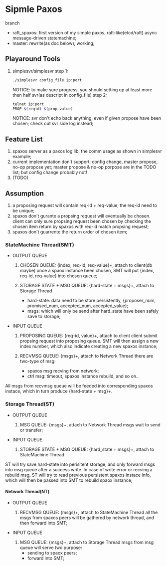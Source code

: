 # Sipmle Paxos
branch
- raft_spaxos: first version of my simple paxos, raft-like(etcd/raft) async message-driven statemachine;
- master: rewrite(as doc below), working;

## Playaround Tools
1. simplesvr/simplesvr
   step 1: 
   ``` bash
   ./simplesvr config_file ip:port
   ```
   NOTICE: to make sure progress, you should setting up at least more then half svr(as descript in config_file)
   step 2:
   ``` bash
   telnet ip:port
   PROP $(reqid) $(prop-value)
   ```
   NOTICE: svr don't echo back anything, even if given propose have been chosen; check out svr side log instead;

## Feature List
1. spaxos server as a paxos log lib, the comm usage as shown in simplesvr example;
2. current implementation don't support: config change, master propose, no-op propose yet;
    master propose & no-op porpose are in the TODO list; but config change probably not!
3. (TODO)

## Assumption
1. a proposing request will contain req-id + req-value; the req-id need to be unique;
2. spaxos don't gurante a propsing request will eventually be chosen. client can only
   sure propsing request been chosen by checking the chosen item return by spaxos with
   req-id match propsing request;
3. spaxos don't guarrente the return order of chosen item;

### StateMachine Thread(SMT)

- OUTPUT QUEUE
  1. CHOSEN QUEUE: {index, req-id, req-value}+, attach to client(db maybe)
     once a spaox instance been chosen, SMT will put {index, req-id, req-value} into chosen queue;

  2. STORAGE STATE + MSG QUEUE: {hard-state + msgs}+, attach to Storage Thread
     - hard-state: data need to be store persistently, {proposer_num, promised_num, accepted_num, accepted_value};
     - msgs: which will only be send after hard_state have been safely save to storage;

- INPUT QUEUE
  1. PROPOSING QUEUE: {req-id, value}+, attach to client
     client submit propsing request into proposing queue. SMT will then assign a new index number, 
     which also indicate creating a new spaxos instance;

  2. RECVMSG QUEUE: {msgs}+, attach to Network Thread
     there are two-type of msg:
     - spaxos msg recving from network;
     - ctrl msg: timeout, spaxos instance rebuild, and so on..

All msgs from recvmsg queue will be feeded into corresponding spaxos instace, which in turn produce {hard-state + msg}+.


### Storage Thread(ST)

- OUTPUT QUEUE
  1. MSG QUEUE: {msgs}+, attach to Network Thread
     msgs wait to send or transfer;

- INPUT QUEUE
  1. STORAGE STATE + MSG QUEUE: {hard_state + msgs}+, attach to StateMachine Thread

ST will try save hard-state into perisitent storage, and only forward msgs into msg queue after a success write.
In case of write error or recving a rebuild msg, ST will try to read previous persistent spaxos instace info, which will then be passed into SMT to rebuild spaox instance;

#### Network Thread(NT)

- OUTPUT QUEUE
  1. RECVMSG QUEUE: {msgs}+, attach to StateMachine Thread
     all the msgs from spaxos peers will be gathered by network thread, and then forward into SMT;

- INPUT QUEUE
  1. MSG QUEUE: {msgs}+, attach to Storage Thread
     msgs from msg queue will serve two purpose:
     - sending to spaox peers;
     - forward into SMT;

